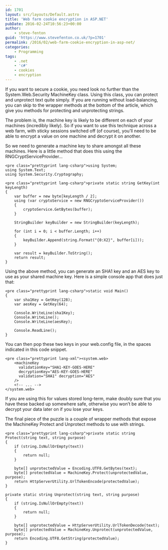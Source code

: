 ```yaml
---
id: 1701
layout: src/layouts/Default.astro
title: 'Web farm cookie encryption in ASP.NET'
pubDate: 2016-02-24T10:56:23+00:00
author:
    - steve-fenton
guid: 'https://www.stevefenton.co.uk/?p=1701'
permalink: /2016/02/web-farm-cookie-encryption-in-asp-net/
categories:
    - Programming
tags:
    - .net
    - 'c#'
    - cookies
    - encryption
---
```


If you want to secure a cookie, you need look no further than the System.Web.Security MachineKey class. Using this class, you can protect and unprotect text quite simply. If you are running without load-balancing, you can skip to the wrapper methods at the bottom of the article, which give you methods for protecting and unprotecting strings.

The problem is, the machine key is likely to be different on each of your machines (incredibly likely). So if you want to use this technique across a web farm, with sticky sessions switched off (of course), you’ll need to be able to encrypt a value on one machine and decrypt it on another.

So we need to generate a machine key to share amongst all these machines. Here is a little method that does this using the RNGCryptServiceProvider…

```
<pre class="prettyprint lang-csharp">using System;
using System.Text;
using System.Security.Cryptography;
```

```
<pre class="prettyprint lang-csharp">private static string GetKey(int keyLength)
{
    var buffer = new byte[keyLength / 2];
    using (var cryptoService = new RNGCryptoServiceProvider())
    {
        cryptoService.GetBytes(buffer);
    }

    StringBuilder keyBuilder = new StringBuilder(keyLength);

    for (int i = 0; i < buffer.Length; i++)
    {
        keyBuilder.Append(string.Format("{0:X2}", buffer[i]));
    }

    var result = keyBuilder.ToString();
    return result;
}
```

Using the above method, you can generate an SHA1 key and an AES key to use as your shared machine key. Here is a simple console app that does just that:

```
<pre class="prettyprint lang-csharp">static void Main()
{
    var sha1Key = GetKey(128);
    var aesKey = GetKey(64);

    Console.WriteLine(sha1Key);
    Console.WriteLine();
    Console.WriteLine(aesKey);

    Console.ReadLine();
}
```

You can then pop these two keys in your web.config file, in the spaces indicated in this code snippet.

```
<pre class="prettyprint lang-xml"><system.web>
    <machineKey
      validationKey="SHA1-KEY-GOES-HERE"
      decryptionKey="AES-KEY-GOES-HERE"
      validation="SHA1" decryption="AES"
    />
    <!-- ... -->
</system.web>
```

If you are using this for values stored long-term, make doubly sure that you have these backed up somewhere safe, otherwise you won’t be able to decrypt your data later on if you lose your keys.

The final piece of the puzzle is a couple of wrapper methods that expose the MachineKey Protect and Unprotect methods to use with strings.

```
<pre class="prettyprint lang-csharp">private static string Protect(string text, string purpose)
{
    if (string.IsNullOrEmpty(text))
    {
        return null;
    }

    byte[] unprotectedValue = Encoding.UTF8.GetBytes(text);
    byte[] protectedValue = MachineKey.Protect(unprotectedValue, purpose);
    return HttpServerUtility.UrlTokenEncode(protectedValue);
}

private static string Unprotect(string text, string purpose)
{
    if (string.IsNullOrEmpty(text))
    {
        return null;
    }

    byte[] unprotectedValue = HttpServerUtility.UrlTokenDecode(text);
    byte[] protectedValue = MachineKey.Unprotect(unprotectedValue, purpose);
    return Encoding.UTF8.GetString(protectedValue);
}
```